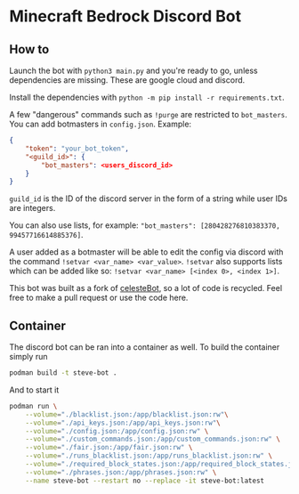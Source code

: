 # Minecraft Bedrock Discord Bot

## How to
Launch the bot with `python3 main.py` and you're ready to go, unless dependencies are missing. These are google cloud and discord.

Install the dependencies with `python -m pip install -r requirements.txt`.

A few "dangerous" commands such as `!purge` are restricted to `bot_masters`. You can add botmasters in `config.json`. Example:
```json
{
    "token": "your_bot_token",
    "<guild_id>": {
        "bot_masters": <users_discord_id>
    }
}
```
`guild_id` is the ID of the discord server in the form of a string while user IDs are integers.

You can also use lists, for example: `"bot_masters": [280428276810383370, 99457716614885376]`.

A user added as a botmaster will be able to edit the config via discord with the command `!setvar <var_name> <var_value>`.
`!setvar` also supports lists which can be added like so: `!setvar <var_name> [<index 0>, <index 1>]`.

This bot was built as a fork of [celesteBot](https://github.com/CelesteClassic/celestebot), so a lot of code is recycled.
Feel free to make a pull request or use the code here.

## Container

The discord bot can be ran into a container as well. To build the
container simply run

```sh
podman build -t steve-bot .
```

And to start it

```sh
podman run \
    --volume="./blacklist.json:/app/blacklist.json:rw"\
    --volume="./api_keys.json:/app/api_keys.json:rw"\
    --volume="./config.json:/app/config.json:rw" \
    --volume="./custom_commands.json:/app/custom_commands.json:rw" \
    --volume="./fair.json:/app/fair.json:rw" \
    --volume="./runs_blacklist.json:/app/runs_blacklist.json:rw" \
    --volume="./required_block_states.json:/app/required_block_states.json:ro" \
    --volume="./phrases.json:/app/phrases.json:rw" \
    --name steve-bot --restart no --replace -it steve-bot:latest
```
